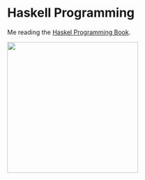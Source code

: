 # Haskell Programming

Me reading the [Haskel Programming Book](https://haskellbook.com/).

<img src="https://haskellbook.com/img/book-cover-front.png" width="300">